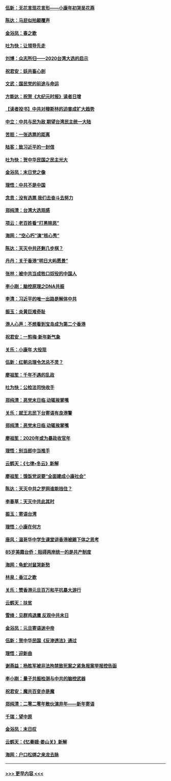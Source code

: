 #### [伍新：无花言现花言形——小康年初哭吴花燕](../pages/nsc993/n11800044.md?t=01180422) 
#### [陈达：马屁似拍颠覆声](../pages/nsc993/n11800010.md?t=01180422) 
#### [金浴凤：春之歌](../pages/nsc993/n11797687.md?t=01180422) 
#### [吐为快：让领导先走](../pages/nsc993/n11797512.md?t=01180422) 
#### [刘博：众志所归——2020台湾大选的启示](../pages/nsc993/n11796878.md?t=01180422) 
#### [祝君安：妖共畜心剖](../pages/nsc993/n11794273.md?t=01180422) 
#### [文武：国民党的前途与命运](../pages/nsc993/n11794198.md?t=01180422) 
#### [方能达：祝贺《大纪元时报》读者日增](../pages/nsc993/n11793807.md?t=01180422) 
#### [【读者投书】中共对穆斯林的迫害成扩大趋势](../pages/nsc993/n11791371.md?t=01180422) 
#### [中立：中共与民为敌 期望台湾民主统一大陆](../pages/nsc993/n11790392.md?t=01180422) 
#### [苦胆：一张选票的距离](../pages/nsc993/n11788914.md?t=01180422) 
#### [陆客：致习近平的一封信](../pages/nsc993/n11788867.md?t=01180422) 
#### [吐为快：贺中华民国之民主光大](../pages/nsc993/n11788618.md?t=01180422) 
#### [金浴凤：末日党之像](../pages/nsc993/n11787475.md?t=01180422) 
#### [理悟：中共不是中国](../pages/nsc993/n11787463.md?t=01180422) 
#### [念贲：没有选票  我们去奋斗去努力](../pages/nsc993/n11787398.md?t=01180422) 
#### [郑纯清：台湾大选观感](../pages/nsc993/n11786210.md?t=01180422) 
#### [项云：老百姓看“打黑除恶”](../pages/nsc993/n11785398.md?t=01180422) 
#### [海网：“空心朽”演“核心秀”](../pages/nsc993/n11783874.md?t=01180422) 
#### [陈达：天灭中共还剩几步棋？](../pages/nsc993/n11783719.md?t=01180422) 
#### [丹丹：关于香港“明日大屿愿景”](../pages/nsc993/n11783273.md?t=01180422) 
#### [张林：被中共当成牲口奴役的中国人](../pages/nsc993/n11782397.md?t=01180422) 
#### [李小刚：脑控原理之DNA共振](../pages/nsc993/n11780962.md?t=01180422) 
#### [李清：习近平的唯一出路是解体中共](../pages/nsc993/n11780866.md?t=01180422) 
#### [振玉：炎黄巨难奇耻](../pages/nsc993/n11779632.md?t=01180422) 
#### [港人心声：不想看到宝岛成为第二个香港](../pages/nsc993/n11778817.md?t=01180422) 
#### [祝君安：一剪梅‧新年新气象](../pages/nsc993/n11776340.md?t=01180422) 
#### [关乐：小康年 大役现](../pages/nsc993/n11774213.md?t=01180422) 
#### [伍新：红朝总理令怎总不灵？](../pages/nsc993/n11770813.md?t=01180422) 
#### [廖祖笙：千年不遇的乱政](../pages/nsc993/n11770373.md?t=01180422) 
#### [吐为快：公检法司快收手](../pages/nsc993/n11770359.md?t=01180422) 
#### [郑纯清：恶党末日临 动辄挨掌嘴](../pages/nsc993/n11769912.md?t=01180422) 
#### [关乐：就王志民下台寄语有良港警](../pages/nsc993/n11769903.md?t=01180422) 
#### [郑纯清：恶党末日临 动辄挨掌嘴](../pages/nsc993/n11769356.md?t=01180422) 
#### [廖祖笙：2020年或为暴政收官年](../pages/nsc993/n11768216.md?t=01180422) 
#### [理悟：别当郎中当推手](../pages/nsc993/n11768243.md?t=01180422) 
#### [云鹤天：《七律▪冬云》新解](../pages/nsc993/n11768204.md?t=01180422) 
#### [廖祖笙：饿饭党说要“全面建成小康社会”](../pages/nsc993/n11767482.md?t=01180422) 
#### [陈达：天灭中共之罗网谁能挡住？](../pages/nsc993/n11767465.md?t=01180422) 
#### [李春草：天灭中共此其时](../pages/nsc993/n11767452.md?t=01180422) 
#### [振玉：寄语台湾](../pages/nsc993/n11767432.md?t=01180422) 
#### [理悟：小康在何方](../pages/nsc993/n11767394.md?t=01180422) 
#### [唐风：温哥华中学生课堂讲香港被踢下体之思考](../pages/nsc993/n11766848.md?t=01180422) 
#### [85岁美籍台侨：阻碍两岸统一的是共产制度](../pages/nsc993/n11765043.md?t=01180422) 
#### [海网：龟蛇对鼠哭新愁](../pages/nsc993/n11764895.md?t=01180422) 
#### [林泉：香江之歌](../pages/nsc993/n11764415.md?t=01180422) 
#### [关乐：赞香港元旦百万和平抗暴大游行](../pages/nsc993/n11764382.md?t=01180422) 
#### [云鹤天：扶贫](../pages/nsc993/n11764245.md?t=01180422) 
#### [雪绮：见群鸡退鹰  反观中共末日](../pages/nsc993/n11762112.md?t=01180422) 
#### [金浴凤：元旦寄语迷中帝](../pages/nsc993/n11761788.md?t=01180422) 
#### [伍新：贺中华民国《反渗透法》通过](../pages/nsc993/n11761994.md?t=01180422) 
#### [理悟：迎新曲](../pages/nsc993/n11761152.md?t=01180422) 
#### [谢燕益：杨胜军被非法拘禁致死案之紧急报案举报控告函](../pages/nsc993/n11756134.md?t=01180422) 
#### [李小刚：量子共振检测与中共的脑控武器](../pages/nsc993/n11754518.md?t=01180422) 
#### [祝君安：魔共百变亦是魔](../pages/nsc993/n11754469.md?t=01180422) 
#### [郑纯清：二零二零年散伙演弃年——新年寄语](../pages/nsc993/n11754195.md?t=01180422) 
#### [千瑞：望中原](../pages/nsc993/n11754159.md?t=01180422) 
#### [金浴凤：末日叹](../pages/nsc993/n11752359.md?t=01180422) 
#### [云鹤天：《忆秦娥‧娄山关》新解](../pages/nsc993/n11752348.md?t=01180422) 
#### [海网：户口松绑之来龙去脉](../pages/nsc993/n11752328.md?t=01180422) 

----
#### [ >>> 更早内容 <<< ](../indexes/nsc993-earlier.md)
